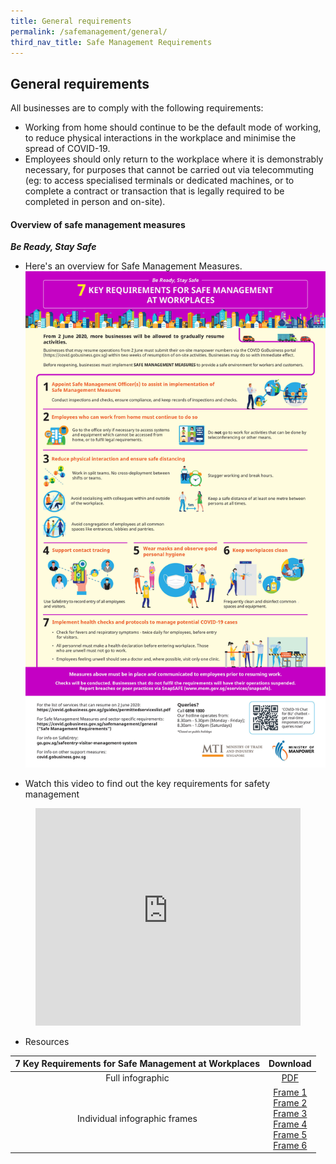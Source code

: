 ```yaml
---
title: General requirements
permalink: /safemanagement/general/
third_nav_title: Safe Management Requirements
---
```

## General requirements

All businesses are to comply with the following requirements:

- Working from home should continue to be the default mode of working, to reduce physical interactions in the workplace and minimise the spread of COVID-19.
- Employees should only return to the workplace where it is demonstrably necessary, for purposes that cannot be carried out via telecommuting (eg: to access specialised terminals or dedicated machines, or to complete a contract or transaction that is legally required to be completed in person and on-site).

#### Overview of safe management measures

***Be Ready, Stay Safe***

- Here's an overview for Safe Management Measures.
![Safe Management Practices!](/images/covid/infog.jpg "7 Key Requirements for Safe Management at Workplaces")

- Watch this video to find out the key requirements for safety management
<figure class="video_container">
  <iframe width="100%" height="348" src="https://www.youtube.com/embed/lzCc0TOA7F4" frameborder="0" allowfullscreen="true"> </iframe>
</figure>

- Resources

|         7 Key Requirements for Safe Management at Workplaces          |                                                                                                                                                                           Download                                                                                                                                                                            |
| :------------------------------: | :-------------------------------------------------------------------------------------------------------------------------------------------------------------------------------------------------------------------------------------------------------------------------------------------------------------------------------------------------------: |
|         Full infographic         |                                                                                                               <a href="/images/Resumption_of_Biz_Activities_-_Safe_Management_Measures_Infographic_Revised_FA.pdf" target="_blank">PDF</a>                                                                                                                |
| Individual infographic frames | <a href="/images/img-01.jpg" target="_blank">Frame 1</a> <br>  <a href="/images/img-02.jpg" target="_blank">Frame 2</a>  <br>  <a href="/images/img-03.jpg" target="_blank">Frame 3</a> <br> <a href="/images/img-04.jpg" target="_blank">Frame 4</a> <br> <a href="/images/img-05.jpg" target="_blank">Frame 5</a> <br> <a href="/images/img-06.jpg" target="_blank">Frame 6</a> |

